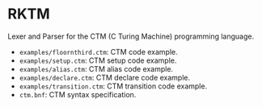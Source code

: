 # RKTM
Lexer and Parser for the CTM (C Turing Machine) programming language.

- `examples/floornthird.ctm`: CTM code example.
- `examples/setup.ctm`: CTM setup code example.
- `examples/alias.ctm`: CTM alias code example.
- `examples/declare.ctm`: CTM declare code example.
- `examples/transition.ctm`: CTM transition code example.
- `ctm.bnf`: CTM syntax specification.
